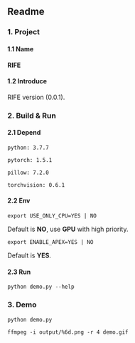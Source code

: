 ## Readme
### 1. Project
#### 1.1 Name
**RIFE**
#### 1.2 Introduce

RIFE version (0.0.1).

### 2. Build & Run 

#### 2.1 Depend
`python: 3.7.7`

`pytorch: 1.5.1`

`pillow: 7.2.0` 

`torchvision: 0.6.1`

#### 2.2 Env

`export USE_ONLY_CPU=YES | NO`

Default is **NO**, use **GPU** with high priority.

`export ENABLE_APEX=YES | NO`

Default is **YES**.

#### 2.3 Run
`python demo.py --help`


### 3. Demo

`python demo.py`

`ffmpeg -i output/%6d.png -r 4 demo.gif`